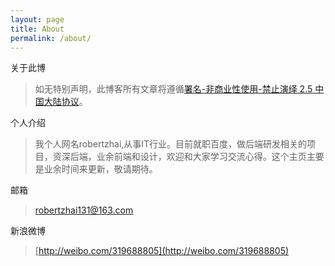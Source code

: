 ```yaml
---
layout: page
title: About
permalink: /about/
---
```



关于此博
>如无特别声明，此博客所有文章将遵循[署名-非商业性使用-禁止演绎 2.5 中国大陆协议](https://creativecommons.org/licenses/by-nc-nd/2.5/cn/)。
      
个人介绍
>我个人网名robertzhai,从事IT行业。目前就职百度，做后端研发相关的项目，资深后端，业余前端和设计，欢迎和大家学习交流心得。这个主页主要是业余时间来更新，敬请期待。  
    
邮箱
>[robertzhai131@163.com](mailto:robertzhai131@163.com)

新浪微博
>[http://weibo.com/319688805](http://weibo.com/319688805)

